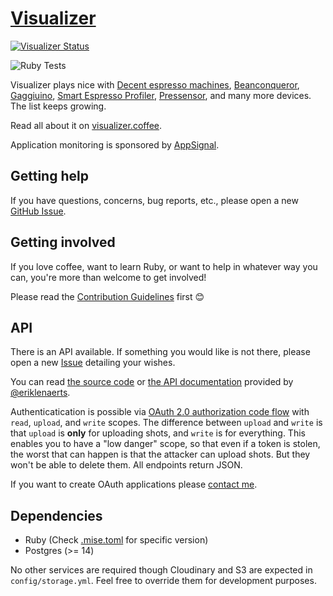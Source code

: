 # [Visualizer](https://visualizer.coffee/)

[![Visualizer Status](https://uptime.betterstack.com/status-badges/v3/monitor/wxvy.svg)](https://status.visualizer.coffee/)

![Ruby Tests](https://github.com/miharekar/visualizer/actions/workflows/main.yml/badge.svg)

Visualizer plays nice with [Decent espresso machines](https://decentespresso.com/), [Beanconqueror](https://beanconqueror.com/), [Gaggiuino](https://gaggiuino.github.io/), [Smart Espresso Profiler](https://www.naked-portafilter.com/product-category/smart-espresso-profiler/), [Pressensor](https://pressensor.com/), and many more devices. The list keeps growing.

Read all about it on [visualizer.coffee](https://visualizer.coffee/).

Application monitoring is sponsored by [AppSignal](https://appsignal.com/).

## Getting help

If you have questions, concerns, bug reports, etc., please open a new [GitHub Issue](https://github.com/miharekar/visualizer/issues/).

## Getting involved

If you love coffee, want to learn Ruby, or want to help in whatever way you can, you're more than welcome to get involved!

Please read the [Contribution Guidelines](CONTRIBUTING.md) first 😊

## API

There is an API available. If something you would like is not there, please open a new [Issue](https://github.com/miharekar/visualizer/issues/) detailing your wishes.

You can read [the source code](/app/controllers/api) or [the API documentation](https://documenter.getpostman.com/view/2402164/UVC2HUik) provided by [@eriklenaerts](https://github.com/eriklenaerts).

Authenticatication is possible via [OAuth 2.0 authorization code flow](https://www.oauth.com/oauth2-servers/server-side-apps/authorization-code/) with `read`, `upload`, and `write` scopes.
The difference between `upload` and `write` is that `upload` is **only** for uploading shots, and `write` is for everything. This enables you to have a "low danger" scope, so that even if a token is stolen, the worst that can happen is that the attacker can upload shots. But they won't be able to delete them.
All endpoints return JSON.

If you want to create OAuth applications please [contact me](mailto:miha@visualizer.coffee).

## Dependencies

- Ruby (Check [.mise.toml](.mise.toml) for specific version)
- Postgres (>= 14)

No other services are required though Cloudinary and S3 are expected in `config/storage.yml`.
Feel free to override them for development purposes.
